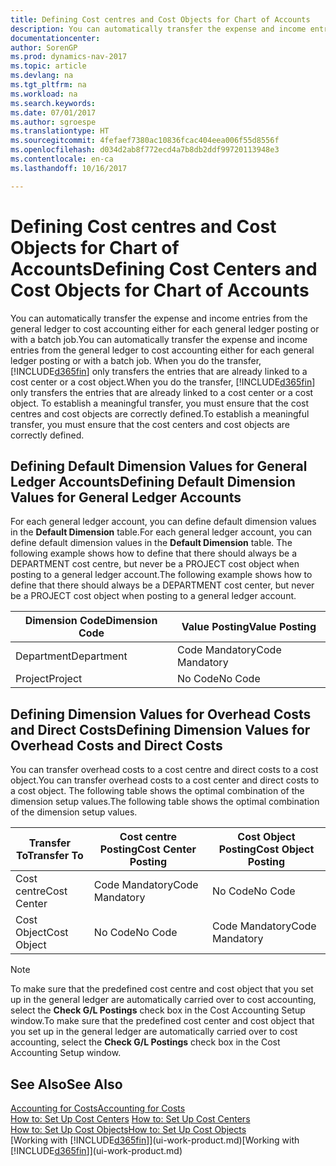 ```yaml
---
title: Defining Cost centres and Cost Objects for Chart of Accounts
description: You can automatically transfer the expense and income entries from the general ledger to cost accounting either for each general ledger posting or with a batch job. When you do the transfer, the system only transfers the entries that are already linked to a cost centre or a cost object. To establish a meaningful transfer, you must ensure that the cost centres and cost objects are correctly defined.
documentationcenter: 
author: SorenGP
ms.prod: dynamics-nav-2017
ms.topic: article
ms.devlang: na
ms.tgt_pltfrm: na
ms.workload: na
ms.search.keywords: 
ms.date: 07/01/2017
ms.author: sgroespe
ms.translationtype: HT
ms.sourcegitcommit: 4fefaef7380ac10836fcac404eea006f55d8556f
ms.openlocfilehash: d034d2ab8f772ecd4a7b8db2ddf99720113948e3
ms.contentlocale: en-ca
ms.lasthandoff: 10/16/2017

---
```

# <a name="defining-cost-centers-and-cost-objects-for-chart-of-accounts"></a><span data-ttu-id="29253-105">Defining Cost centres and Cost Objects for Chart of Accounts</span><span class="sxs-lookup"><span data-stu-id="29253-105">Defining Cost Centers and Cost Objects for Chart of Accounts</span></span>
<span data-ttu-id="29253-106">You can automatically transfer the expense and income entries from the general ledger to cost accounting either for each general ledger posting or with a batch job.</span><span class="sxs-lookup"><span data-stu-id="29253-106">You can automatically transfer the expense and income entries from the general ledger to cost accounting either for each general ledger posting or with a batch job.</span></span> <span data-ttu-id="29253-107">When you do the transfer, [!INCLUDE[d365fin](includes/d365fin_md.md)] only transfers the entries that are already linked to a cost center or a cost object.</span><span class="sxs-lookup"><span data-stu-id="29253-107">When you do the transfer, [!INCLUDE[d365fin](includes/d365fin_md.md)] only transfers the entries that are already linked to a cost center or a cost object.</span></span> <span data-ttu-id="29253-108">To establish a meaningful transfer, you must ensure that the cost centres and cost objects are correctly defined.</span><span class="sxs-lookup"><span data-stu-id="29253-108">To establish a meaningful transfer, you must ensure that the cost centers and cost objects are correctly defined.</span></span>  

## <a name="defining-default-dimension-values-for-general-ledger-accounts"></a><span data-ttu-id="29253-109">Defining Default Dimension Values for General Ledger Accounts</span><span class="sxs-lookup"><span data-stu-id="29253-109">Defining Default Dimension Values for General Ledger Accounts</span></span>  
<span data-ttu-id="29253-110">For each general ledger account, you can define default dimension values in the **Default Dimension** table.</span><span class="sxs-lookup"><span data-stu-id="29253-110">For each general ledger account, you can define default dimension values in the **Default Dimension** table.</span></span> <span data-ttu-id="29253-111">The following example shows how to define that there should always be a DEPARTMENT cost centre, but never be a PROJECT cost object when posting to a general ledger account.</span><span class="sxs-lookup"><span data-stu-id="29253-111">The following example shows how to define that there should always be a DEPARTMENT cost center, but never be a PROJECT cost object when posting to a general ledger account.</span></span>  

|<span data-ttu-id="29253-112">**Dimension Code**</span><span class="sxs-lookup"><span data-stu-id="29253-112">**Dimension Code**</span></span>|<span data-ttu-id="29253-113">**Value Posting**</span><span class="sxs-lookup"><span data-stu-id="29253-113">**Value Posting**</span></span>|  
|------------------------------------------|-----------------------------------------|  
|<span data-ttu-id="29253-114">Department</span><span class="sxs-lookup"><span data-stu-id="29253-114">Department</span></span>|<span data-ttu-id="29253-115">Code Mandatory</span><span class="sxs-lookup"><span data-stu-id="29253-115">Code Mandatory</span></span>|  
|<span data-ttu-id="29253-116">Project</span><span class="sxs-lookup"><span data-stu-id="29253-116">Project</span></span>|<span data-ttu-id="29253-117">No Code</span><span class="sxs-lookup"><span data-stu-id="29253-117">No Code</span></span>|  

## <a name="defining-dimension-values-for-overhead-costs-and-direct-costs"></a><span data-ttu-id="29253-118">Defining Dimension Values for Overhead Costs and Direct Costs</span><span class="sxs-lookup"><span data-stu-id="29253-118">Defining Dimension Values for Overhead Costs and Direct Costs</span></span>  
 <span data-ttu-id="29253-119">You can transfer overhead costs to a cost centre and direct costs to a cost object.</span><span class="sxs-lookup"><span data-stu-id="29253-119">You can transfer overhead costs to a cost center and direct costs to a cost object.</span></span> <span data-ttu-id="29253-120">The following table shows the optimal combination of the dimension setup values.</span><span class="sxs-lookup"><span data-stu-id="29253-120">The following table shows the optimal combination of the dimension setup values.</span></span>  

|<span data-ttu-id="29253-121">Transfer To</span><span class="sxs-lookup"><span data-stu-id="29253-121">Transfer To</span></span>|<span data-ttu-id="29253-122">Cost centre Posting</span><span class="sxs-lookup"><span data-stu-id="29253-122">Cost Center Posting</span></span>|<span data-ttu-id="29253-123">Cost Object Posting</span><span class="sxs-lookup"><span data-stu-id="29253-123">Cost Object Posting</span></span>|  
|-----------------|-------------------------|-------------------------|  
|<span data-ttu-id="29253-124">Cost centre</span><span class="sxs-lookup"><span data-stu-id="29253-124">Cost Center</span></span>|<span data-ttu-id="29253-125">Code Mandatory</span><span class="sxs-lookup"><span data-stu-id="29253-125">Code Mandatory</span></span>|<span data-ttu-id="29253-126">No Code</span><span class="sxs-lookup"><span data-stu-id="29253-126">No Code</span></span>|  
|<span data-ttu-id="29253-127">Cost Object</span><span class="sxs-lookup"><span data-stu-id="29253-127">Cost Object</span></span>|<span data-ttu-id="29253-128">No Code</span><span class="sxs-lookup"><span data-stu-id="29253-128">No Code</span></span>|<span data-ttu-id="29253-129">Code Mandatory</span><span class="sxs-lookup"><span data-stu-id="29253-129">Code Mandatory</span></span>|  

> [!NOTE]  
>  <span data-ttu-id="29253-130">To make sure that the predefined cost centre and cost object that you set up in the general ledger are automatically carried over to cost accounting, select the **Check G/L Postings** check box in the Cost Accounting Setup window.</span><span class="sxs-lookup"><span data-stu-id="29253-130">To make sure that the predefined cost center and cost object that you set up in the general ledger are automatically carried over to cost accounting, select the **Check G/L Postings** check box in the Cost Accounting Setup window.</span></span>  

## <a name="see-also"></a><span data-ttu-id="29253-131">See Also</span><span class="sxs-lookup"><span data-stu-id="29253-131">See Also</span></span>  
[<span data-ttu-id="29253-132">Accounting for Costs</span><span class="sxs-lookup"><span data-stu-id="29253-132">Accounting for Costs</span></span>](finance-manage-cost-accounting.md)  
<span data-ttu-id="29253-133">[How to: Set Up Cost Centers](finance-how-to-set-up-cost-centers.md) </span><span class="sxs-lookup"><span data-stu-id="29253-133">[How to: Set Up Cost Centers](finance-how-to-set-up-cost-centers.md) </span></span>  
[<span data-ttu-id="29253-134">How to: Set Up Cost Objects</span><span class="sxs-lookup"><span data-stu-id="29253-134">How to: Set Up Cost Objects</span></span>](finance-how-to-set-up-cost-objects.md)  
<span data-ttu-id="29253-135">[Working with [!INCLUDE[d365fin](includes/d365fin_md.md)]](ui-work-product.md)</span><span class="sxs-lookup"><span data-stu-id="29253-135">[Working with [!INCLUDE[d365fin](includes/d365fin_md.md)]](ui-work-product.md)</span></span>

